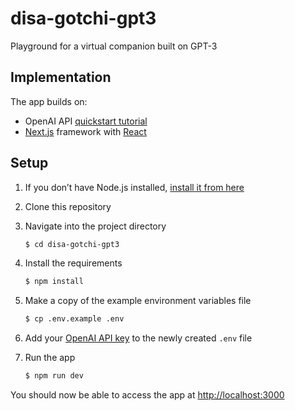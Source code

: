 # disa-gotchi-gpt3

 Playground for a virtual companion built on GPT-3

 ## Implementation

 The app builds on:

 - OpenAI API [quickstart tutorial](https://beta.openai.com/docs/quickstart)
 - [Next.js](https://nextjs.org/) framework with [React](https://reactjs.org/)

 ## Setup

 1. If you don’t have Node.js installed, [install it from here](https://nodejs.org/en/)
 2. Clone this repository
 3. Navigate into the project directory

    ```bash
    $ cd disa-gotchi-gpt3
    ```

 4. Install the requirements

    ```bash
    $ npm install
    ```

 5. Make a copy of the example environment variables file

    ```bash
    $ cp .env.example .env
    ```

 6. Add your [OpenAI API key](https://beta.openai.com/account/api-keys) to the newly created `.env` file

 7. Run the app

    ```bash
    $ npm run dev
    ```

 You should now be able to access the app at [http://localhost:3000](http://localhost:3000)
